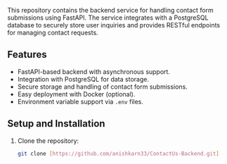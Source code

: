 This repository contains the backend service for handling contact form submissions using FastAPI. 
The service integrates with a PostgreSQL database to securely store user inquiries and provides RESTful endpoints for managing contact requests.

## Features

- FastAPI-based backend with asynchronous support.
- Integration with PostgreSQL for data storage.
- Secure storage and handling of contact form submissions.
- Easy deployment with Docker (optional).
- Environment variable support via `.env` files.

## Setup and Installation

1. Clone the repository:

   ```bash
   git clone [https://github.com/anishkarn33/ContactUs-Backend.git]
   
